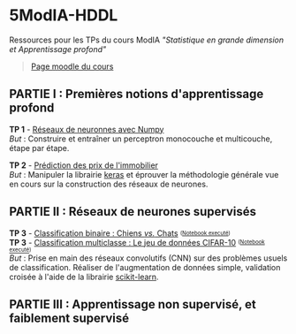 # 5ModIA-HDDL
Ressources pour les TPs du cours ModIA _"Statistique en grande dimension et Apprentissage profond"_

> [Page moodle du cours](https://moodle-n7.inp-toulouse.fr/course/view.php?id=2777)


## PARTIE I : Premières notions d'apprentissage profond

**TP 1** - [Réseaux de neuronnes avec Numpy](TP1/TP1_Reseaux_de_neurones_avec_Numpy.ipynb) <br>
_But_ : Construire et entraîner un perceptron monocouche et multicouche, étape par étape. <br>

**TP 2** - [Prédiction des prix de l'immobilier](TP2/TP2_Regression.ipynb) <br>
_But_ : Manipuler la librairie [keras](https://keras.io/) et éprouver la méthodologie générale vue en cours sur la construction des réseaux de neurones.


## PARTIE II : Réseaux de neurones supervisés

**TP 3** - [Classification binaire : Chiens _vs._ Chats](TP3/TP3_Classification_de_chiens_et_chats.ipynb) <sub><sup>([Notebook executé](TP3/solutions/cats-vs-dogs/Correction_TP3_Classification_de_chiens_et_chats.ipynb))</sup></sub><br>
**TP 3** - [Classification multiclasse : Le jeu de données CIFAR-10](TP3/TP3_Classification_cifar10.ipynb) <sup><sub>([Notebook executé](TP3/solutions/cifar10/Correction_TP3_Classification_cifar10.ipynb))</sup></sub><br>
_But_ : Prise en main des réseaux convolutifs (CNN) sur des problèmes usuels de classification. Réaliser de l'augmentation de données simple, validation croisée à l'aide de la librairie [scikit-learn](https://scikit-learn.org/). <br>



##  PARTIE III : Apprentissage non supervisé, et faiblement supervisé
